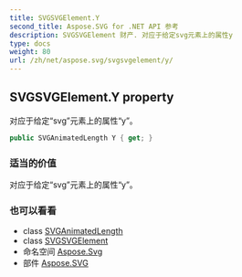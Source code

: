 ```yaml
---
title: SVGSVGElement.Y
second_title: Aspose.SVG for .NET API 参考
description: SVGSVGElement 财产. 对应于给定svg元素上的属性y
type: docs
weight: 80
url: /zh/net/aspose.svg/svgsvgelement/y/
---
```

## SVGSVGElement.Y property

对应于给定“svg”元素上的属性“y”。

```csharp
public SVGAnimatedLength Y { get; }
```

### 适当的价值

对应于给定“svg”元素上的属性“y”。

### 也可以看看

* class [SVGAnimatedLength](../../../aspose.svg.datatypes/svganimatedlength/)
* class [SVGSVGElement](../)
* 命名空间 [Aspose.Svg](../../svgsvgelement/)
* 部件 [Aspose.SVG](../../../)


